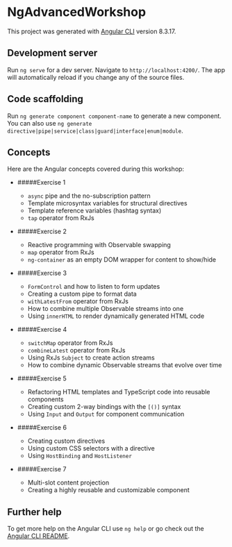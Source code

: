 # NgAdvancedWorkshop

This project was generated with [Angular CLI](https://github.com/angular/angular-cli) version 8.3.17.

## Development server

Run `ng serve` for a dev server. Navigate to `http://localhost:4200/`. The app will automatically reload if you change any of the source files.

## Code scaffolding

Run `ng generate component component-name` to generate a new component. You can also use `ng generate directive|pipe|service|class|guard|interface|enum|module`.

## Concepts

Here are the Angular concepts covered during this workshop:
- #####Exercise 1 
  + <code>async</code> pipe and the no-subscription pattern
  + Template microsyntax variables for structural directives
  + Template reference variables (hashtag syntax)
  + <code>tap</code> operator from RxJs
  
- #####Exercise 2
  + Reactive programming with Observable swapping
  + <code>map</code> operator from RxJs
  + <code>ng-container</code> as an empty DOM wrapper for content to show/hide
  
- #####Exercise 3
  + <code>FormControl</code> and how to listen to form updates
  + Creating a custom pipe to format data
  + <code>withLatestFrom</code> operator from RxJs
  + How to combine multiple Observable streams into one
  + Using <code>innerHTML</code> to render dynamically generated HTML code
  
- #####Exercise 4 
  + <code>switchMap</code> operator from RxJs
  + <code>combineLatest</code> operator from RxJs
  + Using RxJs <code>Subject</code> to create action streams
  + How to combine dynamic Observable streams that evolve over time
  
- #####Exercise 5
    + Refactoring HTML templates and TypeScript code into reusable components
    + Creating custom 2-way bindings with the <code>[()]</code> syntax
    + Using <code>Input</code> and <code>Output</code> for component communication
    
- #####Exercise 6
    + Creating custom directives
    + Using custom CSS selectors with a directive
    + Using <code>HostBinding</code> and <code>HostListener</code>
    
- #####Exercise 7
    + Multi-slot content projection
    + Creating a highly reusable and customizable component


   
        

## Further help

To get more help on the Angular CLI use `ng help` or go check out the [Angular CLI README](https://github.com/angular/angular-cli/blob/master/README.md).
